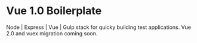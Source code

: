 # Vue 1.0 Boilerplate

Node | Express | Vue | Gulp stack for quicky building test applications.
Vue 2.0 and vuex migration coming soon.
